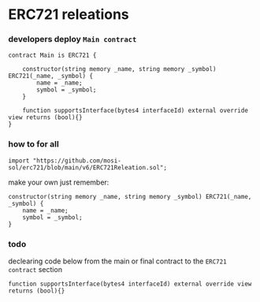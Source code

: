 # ERC721 releations

### developers deploy `Main contract`
```solidity
contract Main is ERC721 {

    constructor(string memory _name, string memory _symbol) ERC721(_name, _symbol) {
        name = _name;
        symbol = _symbol;
    }

    function supportsInterface(bytes4 interfaceId) external override view returns (bool){}
}
```

### how to  for all
`import "https://github.com/mosi-sol/erc721/blob/main/v6/ERC721Releation.sol";`

make your own just remember:
```solidity
constructor(string memory _name, string memory _symbol) ERC721(_name, _symbol) {
    name = _name;
    symbol = _symbol;
}
```
### todo
declearing code below from the main or final contract to the `ERC721 contract` section
```solidity
function supportsInterface(bytes4 interfaceId) external override view returns (bool){}
```
